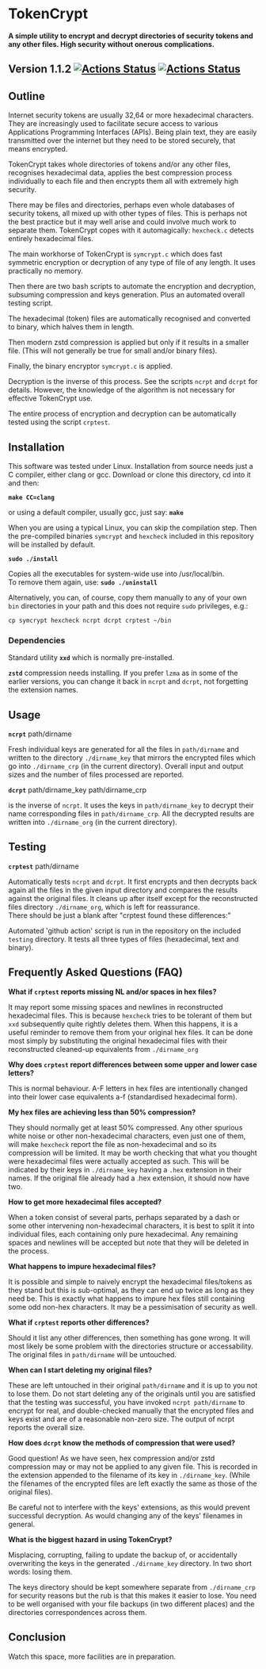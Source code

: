 # TokenCrypt

**A simple utility to encrypt and decrypt directories of security tokens and any other files.
High security without onerous complications.**

## Version 1.1.2  [![Actions Status](https://github.com/liborty/TokenCrypt/workflows/compilation/badge.svg)](https://github.com/liborty/TokenCrypt/actions) [![Actions Status](https://github.com/liborty/TokenCrypt/workflows/test/badge.svg)](https://github.com/liborty/TokenCrypt/actions)

## Outline

Internet security tokens are usually 32,64 or more hexadecimal characters. 
They are increasingly used to facilitate secure access to various 
Applications Programming Interfaces (APIs). Being plain text,
they are easily transmitted over the internet but they need to be stored securely,
that means encrypted. 

TokenCrypt takes whole directories of tokens
and/or any other files, recognises hexadecimal data, applies the best compression 
process individually to each file and then encrypts them all with extremely high security.

There may be files and directories, perhaps even whole databases of security tokens,
all mixed up with other types of files. This is perhaps not the best practice but 
it may well arise and could involve much work to separate them. TokenCrypt copes with it
automagically: `hexcheck.c` detects entirely hexadecimal files.

The main workhorse of TokenCrypt is `symcrypt.c` which does fast symmetric
encryption or decryption of any type of file of any length. It uses practically no memory.

Then there are two bash scripts to automate the encryption and decryption,
subsuming compression and keys generation. Plus an automated overall testing script.

The hexadecimal (token) files are automatically recognised and converted to binary, 
which halves them in length.

Then modern zstd compression is applied but only if it results in a smaller file.
(This will not generally be true for small and/or binary files).

Finally, the binary encryptor `symcrypt.c` is applied.

Decryption is the inverse of this process. See the scripts `ncrpt` and `dcrpt` for details.
However, the knowledge of the algorithm is not necessary for effective TokenCrypt use.

The entire process of encryption and decryption can be automatically
tested using the script `crptest`.

## Installation

This software was tested under Linux. Installation from source needs just a C compiler,
either clang or gcc. Download or clone this directory, cd into it and then:  

**`make CC=clang`**

or using a default compiler, usually gcc, just say: **`make`**

When you are using a typical Linux, you can skip the compilation step. 
Then the pre-compiled binaries `symcrypt` and `hexcheck` included in this repository
will be installed by default.

**`sudo ./install`**
 
Copies all the executables for system-wide use into /usr/local/bin.  
To remove them again, use: **`sudo ./uninstall`**

Alternatively, you can, of course, copy them manually to any of your own `bin` 
directories in your path and this does not require `sudo` privileges, e.g.:

`cp symcrypt hexcheck ncrpt dcrpt crptest ~/bin`

### Dependencies

Standard utility **`xxd`** which is normally pre-installed.
  
**`zstd`** compression needs installing. If you prefer `lzma` as in some of
the earlier versions, you can change it back in `ncrpt` and `dcrpt`, not forgetting
the extension names.

## Usage

**`ncrpt`** path/dirname

Fresh individual keys are generated for all the files in `path/dirname` and
written to the directory `./dirname_key` that mirrors the encrypted files
which go into `./dirname_crp` (in the current directory).
Overall input and output sizes and the number of files processed are reported.

**`dcrpt`** path/dirname_key path/dirname_crp

is the inverse of `ncrpt`. It uses the keys in  `path/dirname_key` to decrypt 
their name corresponding files in `path/dirname_crp`.
All the decrypted results are written into `./dirname_org` (in the current directory).

## Testing

**`crptest`** path/dirname 

Automatically tests `ncrpt` and `dcrpt`. It first encrypts and then decrypts back again
all the files in the given input directory 
and compares the results against the original files. It cleans up after itself except for
the reconstructed files directory `./dirname_org`, which is left for reassurance.  
There should be just a blank after "crptest found these differences:"

Automated 'github action' script is run in the repository on the included `testing` directory.
It tests all three types of files (hexadecimal, text and binary).

## Frequently Asked Questions (FAQ)

**What if `crptest` reports missing NL and/or spaces in hex files?**

It may report some missing spaces and newlines in reconstructed hexadecimal files.
This is because `hexcheck` tries to be tolerant of them but `xxd` subsequently
quite rightly deletes them. When this happens, it is a useful reminder to remove them
from your original hex files. It can be done most simply by substituting the 
original hexadecimal files with their reconstructed cleaned-up equivalents
from `./dirname_org`

**Why does `crptest` report differences between some upper and lower case letters?**
 
This is normal behaviour. A-F letters in hex files are intentionally changed into their
lower case equivalents a-f (standardised hexadecimal form). 

**My hex files are achieving less than 50% compression?**

They should normally get at least 50% compressed.
Any other spurious white noise or other non-hexadecimal characters, even just one of them,
will make `hexcheck` report the file as non-hexadecimal and so its compression will
be limited. It may be worth checking that what you thought were hexadecimal files
were actually accepted as such. This will be indicated by their keys in `./dirname_key`
having a `.hex` extension in their names. If the original file already had a .hex extension,
it should now have two.

**How to get more hexadecimal files accepted?**

When a token consist of several parts, perhaps separated by a dash or some
other intervening non-hexadecimal characters, it is best to split it into individual
files, each containing only pure hexadecimal. Any remaining spaces and newlines 
will be accepted but note that they will be deleted in the process.

**What happens to impure hexadecimal files?**

It is possible and simple to naively encrypt the hexadecimal files/tokens
as they stand but this is sub-optimal, as they can end up twice as long as they need be. 
This is exactly what happens to impure hex files still containing some odd non-hex characters.
It may be a pessimisation of security as well.

**What if `crptest` reports other differences?**

Should it list any other differences, then something has gone wrong. It will most
likely be some problem with the directories structure or accessability.
The original files in `path/dirname` will be untouched.

**When can I start deleting my original files?**

These are left untouched in their original `path/dirname` and it is up to you
not to lose them. Do not start deleting any of the originals until you 
are satisfied that the testing was successful, you have invoked `ncrpt path/dirname` 
to encrypt for real, and double-checked manually that the encrypted files and keys exist
and are of a reasonable non-zero size. The output of ncrpt reports the overall size.

**How does `dcrpt` know the methods of compression that were used?**

Good question! As we have seen, hex compression and/or zstd compression may or may not
be applied to any given file. This is recorded in the extension appended to the filename
of its key in `./dirname_key`. (While the filenames of the encrypted files are left 
exactly the same as those of the original files).

Be careful not to interfere with the keys' extensions, as this would prevent successful decryption.
As would changing any of the keys' filenames in general.

**What is the biggest hazard in using TokenCrypt?**

Misplacing, corrupting, failing to update the backup of, or accidentally overwriting the keys in the generated
`./dirname_key` directory. In two short words: losing them. 

The keys directory should be kept somewhere separate from 
`./dirname_crp` for security reasons but the rub is that this makes it easier to lose.
You need to be well organised with your file backups (in two different places)
and the directories correspondences across them.

## Conclusion

Watch this space, more facilities are in preparation.

